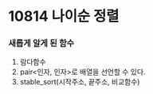 # 10814 나이순 정렬

### 새롭게 알게 된 함수
1. 람다함수
2. pair<인자, 인자>로 배열을 선언할 수 있다.
3. stable_sort(시작주소, 끝주소, 비교함수)

